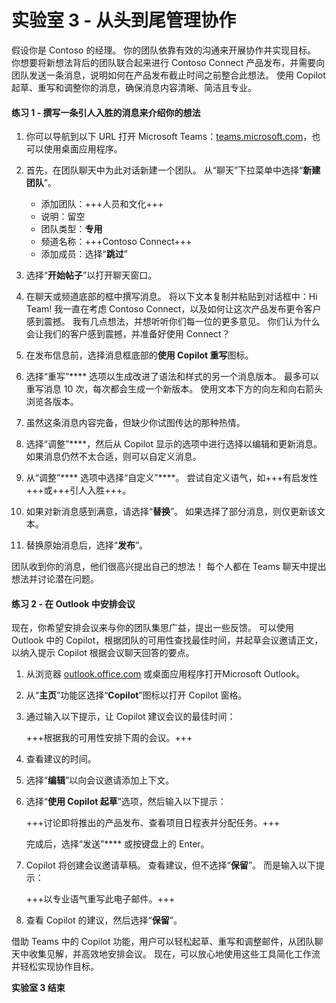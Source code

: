 # 实验室 3 - 从头到尾管理协作

假设你是 Contoso 的经理。 你的团队依靠有效的沟通来开展协作并实现目标。 你想要将新想法背后的团队联合起来进行 Contoso Connect 产品发布，并需要向团队发送一条消息，说明如何在产品发布截止时间之前整合此想法。 使用 Copilot 起草、重写和调整你的消息，确保消息内容清晰、简洁且专业。

#### 练习 1 - 撰写一条引人入胜的消息来介绍你的想法

1. 你可以导航到以下 URL 打开 Microsoft Teams：[teams.microsoft.com](https://teams.microsoft.com)，也可以使用桌面应用程序。

1. 首先，在团队聊天中为此对话新建一个团队。 从“聊天”下拉菜单中选择“**新建团队**”。

    - 添加团队：+++人员和文化+++
    - 说明：留空
    - 团队类型：**专用**
    - 频道名称：+++Contoso Connect+++
    - 添加成员：选择“**跳过**”

1. 选择“**开始帖子**”以打开聊天窗口。

1. 在聊天或频道底部的框中撰写消息。 将以下文本复制并粘贴到对话框中：Hi Team! 我一直在考虑 Contoso Connect，以及如何让这次产品发布更令客户感到震撼。 我有几点想法，并想听听你们每一位的更多意见。 你们认为什么会让我们的客户感到震撼，并准备好使用 Connect？

1. 在发布信息前，选择消息框底部的**使用 Copilot 重写**图标。

1. 选择“重写”**** 选项以生成改进了语法和样式的另一个消息版本。 最多可以重写消息 10 次，每次都会生成一个新版本。 使用文本下方的向左和向右箭头浏览各版本。

1. 虽然这条消息内容完备，但缺少你试图传达的那种热情。

1. 选择“调整”****，然后从 Copilot 显示的选项中进行选择以编辑和更新消息。 如果消息仍然不太合适，则可以自定义消息。

1. 从“调整”**** 选项中选择“自定义”****。 尝试自定义语气，如+++有启发性+++或+++引人入胜+++。

1. 如果对新消息感到满意，请选择“**替换**”。 如果选择了部分消息，则仅更新该文本。

1. 替换原始消息后，选择“**发布**”。

团队收到你的消息，他们很高兴提出自己的想法！ 每个人都在 Teams 聊天中提出想法并讨论潜在问题。

#### 练习 2 - 在 Outlook 中安排会议

现在，你希望安排会议来与你的团队集思广益，提出一些反馈。 可以使用 Outlook 中的 Copilot，根据团队的可用性查找最佳时间，并起草会议邀请正文，以纳入提示 Copilot 根据会议聊天回答的要点。

1. 从浏览器 [outlook.office.com](https://outlook.office.com) 或桌面应用程序打开Microsoft Outlook。

1. 从“**主页**”功能区选择“**Copilot**”图标以打开 Copilot 窗格。

1. 通过输入以下提示，让 Copilot 建议会议的最佳时间：

    +++根据我的可用性安排下周的会议。+++

1. 查看建议的时间。

1. 选择“**编辑**”以向会议邀请添加上下文。

1. 选择“**使用 Copilot 起草**”选项，然后输入以下提示：

    +++讨论即将推出的产品发布、查看项目日程表并分配任务。+++

    完成后，选择“发送”**** 或按键盘上的 Enter。

1. Copilot 将创建会议邀请草稿。 查看建议，但不选择“**保留**”。 而是输入以下提示：

    +++以专业语气重写此电子邮件。+++

1. 查看 Copilot 的建议，然后选择“**保留**”。

借助 Teams 中的 Copilot 功能，用户可以轻松起草、重写和调整邮件，从团队聊天中收集见解，并高效地安排会议。 现在，可以放心地使用这些工具简化工作流并轻松实现协作目标。

**实验室 3 结束**
